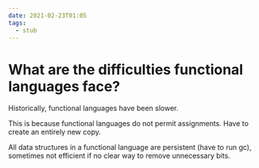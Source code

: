 ```yaml
---
date: 2021-02-23T01:05
tags: 
  - stub
---
```


# What are the difficulties functional languages face?

Historically, functional languages have been slower.

This is because functional languages do not permit assignments. Have to create an entirely new copy.

All data structures in a functional language are persistent (have to run gc), sometimes not efficient if no clear way to remove unnecessary bits.
